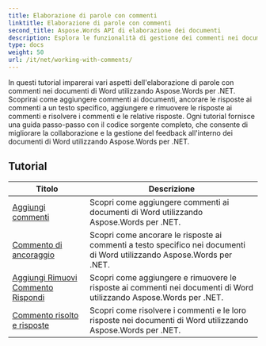 ```yaml
---
title: Elaborazione di parole con commenti
linktitle: Elaborazione di parole con commenti
second_title: Aspose.Words API di elaborazione dei documenti
description: Esplora le funzionalità di gestione dei commenti nei documenti di Word con Aspose.Words per .NET. Scopri come aggiungere, eliminare, cercare e formattare i commenti utilizzando le esercitazioni dettagliate.
type: docs
weight: 50
url: /it/net/working-with-comments/
---
```


In questi tutorial imparerai vari aspetti dell'elaborazione di parole con commenti nei documenti di Word utilizzando Aspose.Words per .NET. Scoprirai come aggiungere commenti ai documenti, ancorare le risposte ai commenti a un testo specifico, aggiungere e rimuovere le risposte ai commenti e risolvere i commenti e le relative risposte. Ogni tutorial fornisce una guida passo-passo con il codice sorgente completo, che consente di migliorare la collaborazione e la gestione del feedback all'interno dei documenti di Word utilizzando Aspose.Words per .NET.

 ## Tutorial
| Titolo | Descrizione |
| --- | --- |
| [Aggiungi commenti](./add-comments/) | Scopri come aggiungere commenti ai documenti di Word utilizzando Aspose.Words per .NET. |
| [Commento di ancoraggio](./anchor-comment/) | Scopri come ancorare le risposte ai commenti a testo specifico nei documenti di Word utilizzando Aspose.Words per .NET. |
| [Aggiungi Rimuovi Commento Rispondi](./add-remove-comment-reply/) | Scopri come aggiungere e rimuovere le risposte ai commenti nei documenti di Word utilizzando Aspose.Words per .NET. |
| [Commento risolto e risposte](./comment-resolved-and-replies/) | Scopri come risolvere i commenti e le loro risposte nei documenti di Word utilizzando Aspose.Words per .NET. |